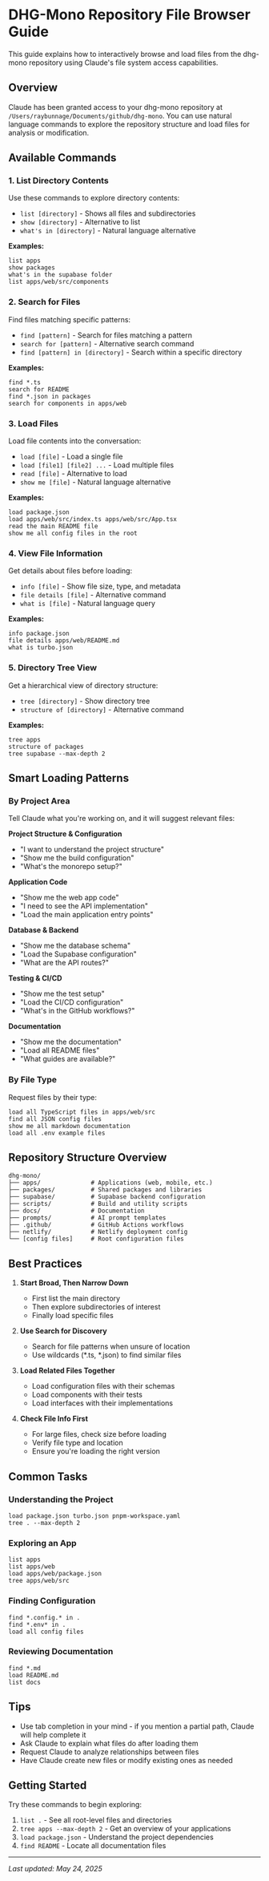 # DHG-Mono Repository File Browser Guide

This guide explains how to interactively browse and load files from the dhg-mono repository using Claude's file system access capabilities.

## Overview

Claude has been granted access to your dhg-mono repository at `/Users/raybunnage/Documents/github/dhg-mono`. You can use natural language commands to explore the repository structure and load files for analysis or modification.

## Available Commands

### 1. List Directory Contents

Use these commands to explore directory contents:

- `list [directory]` - Shows all files and subdirectories
- `show [directory]` - Alternative to list
- `what's in [directory]` - Natural language alternative

**Examples:**
```
list apps
show packages
what's in the supabase folder
list apps/web/src/components
```

### 2. Search for Files

Find files matching specific patterns:

- `find [pattern]` - Search for files matching a pattern
- `search for [pattern]` - Alternative search command
- `find [pattern] in [directory]` - Search within a specific directory

**Examples:**
```
find *.ts
search for README
find *.json in packages
search for components in apps/web
```

### 3. Load Files

Load file contents into the conversation:

- `load [file]` - Load a single file
- `load [file1] [file2] ...` - Load multiple files
- `read [file]` - Alternative to load
- `show me [file]` - Natural language alternative

**Examples:**
```
load package.json
load apps/web/src/index.ts apps/web/src/App.tsx
read the main README file
show me all config files in the root
```

### 4. View File Information

Get details about files before loading:

- `info [file]` - Show file size, type, and metadata
- `file details [file]` - Alternative command
- `what is [file]` - Natural language query

**Examples:**
```
info package.json
file details apps/web/README.md
what is turbo.json
```

### 5. Directory Tree View

Get a hierarchical view of directory structure:

- `tree [directory]` - Show directory tree
- `structure of [directory]` - Alternative command

**Examples:**
```
tree apps
structure of packages
tree supabase --max-depth 2
```

## Smart Loading Patterns

### By Project Area

Tell Claude what you're working on, and it will suggest relevant files:

**Project Structure & Configuration**
- "I want to understand the project structure"
- "Show me the build configuration"
- "What's the monorepo setup?"

**Application Code**
- "Show me the web app code"
- "I need to see the API implementation"
- "Load the main application entry points"

**Database & Backend**
- "Show me the database schema"
- "Load the Supabase configuration"
- "What are the API routes?"

**Testing & CI/CD**
- "Show me the test setup"
- "Load the CI/CD configuration"
- "What's in the GitHub workflows?"

**Documentation**
- "Show me the documentation"
- "Load all README files"
- "What guides are available?"

### By File Type

Request files by their type:

```
load all TypeScript files in apps/web/src
find all JSON config files
show me all markdown documentation
load all .env example files
```

## Repository Structure Overview

```
dhg-mono/
├── apps/              # Applications (web, mobile, etc.)
├── packages/          # Shared packages and libraries
├── supabase/          # Supabase backend configuration
├── scripts/           # Build and utility scripts
├── docs/              # Documentation
├── prompts/           # AI prompt templates
├── .github/           # GitHub Actions workflows
├── netlify/           # Netlify deployment config
└── [config files]     # Root configuration files
```

## Best Practices

1. **Start Broad, Then Narrow Down**
   - First list the main directory
   - Then explore subdirectories of interest
   - Finally load specific files

2. **Use Search for Discovery**
   - Search for file patterns when unsure of location
   - Use wildcards (*.ts, *.json) to find similar files

3. **Load Related Files Together**
   - Load configuration files with their schemas
   - Load components with their tests
   - Load interfaces with their implementations

4. **Check File Info First**
   - For large files, check size before loading
   - Verify file type and location
   - Ensure you're loading the right version

## Common Tasks

### Understanding the Project
```
load package.json turbo.json pnpm-workspace.yaml
tree . --max-depth 2
```

### Exploring an App
```
list apps
list apps/web
load apps/web/package.json
tree apps/web/src
```

### Finding Configuration
```
find *.config.* in .
find *.env* in .
load all config files
```

### Reviewing Documentation
```
find *.md
load README.md
list docs
```

## Tips

- Use tab completion in your mind - if you mention a partial path, Claude will help complete it
- Ask Claude to explain what files do after loading them
- Request Claude to analyze relationships between files
- Have Claude create new files or modify existing ones as needed

## Getting Started

Try these commands to begin exploring:

1. `list .` - See all root-level files and directories
2. `tree apps --max-depth 2` - Get an overview of your applications
3. `load package.json` - Understand the project dependencies
4. `find README` - Locate all documentation files

---

*Last updated: May 24, 2025*